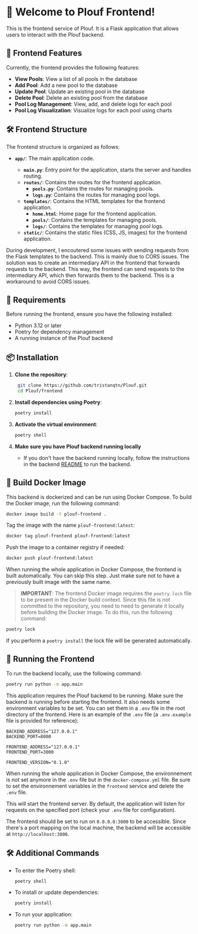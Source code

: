 # 🌊 Welcome to Plouf Frontend!

This is the frontend service of Plouf. It is a Flask application that allows users to interact with the Plouf backend.

## 🚀 Frontend Features

Currently, the frontend provides the following features:

- **View Pools**: View a list of all pools in the database
- **Add Pool**: Add a new pool to the database
- **Update Pool**: Update an existing pool in the database
- **Delete Pool**: Delete an existing pool from the database
- **Pool Log Management**: View, add, and delete logs for each pool
- **Pool Log Visualization**: Visualize logs for each pool using charts

## 🛠️ Frontend Structure

The frontend structure is organized as follows:

- **`app/`**: The main application code.

  - **`main.py`**: Entry point for the application, starts the server and handles routing.
  - **`routes/`**: Contains the routes for the frontend application.
    - **`pools.py`**: Contains the routes for managing pools.
    - **`logs.py`**: Contains the routes for managing pool logs.
  - **`templates/`**: Contains the HTML templates for the frontend application.
    - **`home.html`**: Home page for the frontend application.
    - **`pools/`**: Contains the templates for managing pools.
    - **`logs/`**: Contains the templates for managing pool logs.
  - **`static/`**: Contains the static files (CSS, JS, images) for the frontend application.

During development, I encoutered some issues with sending requests from the Flask templates to the backend. This is mainly due to CORS issues. The solution was to create an intermediary API in the frontend that forwards requests to the backend. This way, the frontend can send requests to the intermediary API, which then forwards them to the backend. This is a workaround to avoid CORS issues.

## 📝 Requirements

Before running the frontend, ensure you have the following installed:

- Python 3.12 or later
- Poetry for dependency management
- A running instance of the Plouf backend

## 📦 Installation

1. **Clone the repository**:

   ```bash
    git clone https://github.com/tristanqtn/Plouf.git
    cd Plouf/frontend
   ```

2. **Install dependencies using Poetry**:

   ```bash
   poetry install
   ```

3. **Activate the virtual environment**:

   ```bash
   poetry shell
   ```

4. **Make sure you have Plouf backend running locally**
   - If you don't have the backend running locally, follow the instructions in the backend [README](../backend/README.md) to run the backend.

## 🐳 Build Docker Image

This backend is dockerized and can be run using Docker Compose. To build the Docker image, run the following command:

```bash
docker image build -t plouf-frontend .
```

Tag the image with the name `plouf-frontend:latest`:

```bash
docker tag plouf-frontend plouf-frontend:latest
```

Push the image to a container registry if needed:

```bash
docker push plouf-frontend:latest
```

When running the whole application in Docker Compose, the frontend is built automatically. You can skip this step. Just make sure not to have a previously built image with the same name.

> **IMPORTANT**: The frontend Docker image requires the `poetry.lock` file to be present in the Docker build context. Since this file is not committed to the repository, you need to need to generate it locally before building the Docker image. To do this, run the following command:

```bash
poetry lock
```

If you perform a `poetry install` the lock file will be generated automatically.

## 🚀 Running the Frontend

To run the backend locally, use the following command:

```bash
poetry run python -m app.main
```

This application requires the Plouf backend to be running. Make sure the backend is running before starting the frontend. It also needs some environment variables to be set. You can set them in a `.env` file in the root directory of the frontend. Here is an example of the `.env` file (a `.env.example` file is provided for reference):

```plaintext
BACKEND_ADDRESS="127.0.0.1"
BACKEND_PORT=8000

FRONTEND_ADDRESS="127.0.0.1"
FRONTEND_PORT=3000

FRONTEND_VERSION="0.1.0"
```

When running the whole application in Docker Compose, the environnement is not set anymore in the `.env` file but in the `docker-compose.yml` file. Be sure to set the environnement variables in the `frontend` service and delete the `.env` file.

This will start the frontend server. By default, the application will listen for requests on the specified port (check your `.env` file for configuration).

The frontend should be set to run on `0.0.0.0:3000` to be accessible. Since there's a port mapping on the local machine, the backend will be accessible at `http://localhost:3000`.

## 🛠️ Additional Commands

- To enter the Poetry shell:

  ```bash
  poetry shell
  ```

- To install or update dependencies:

  ```bash
  poetry install
  ```

- To run your application:

  ```bash
  poetry run python -m app.main
  ```
